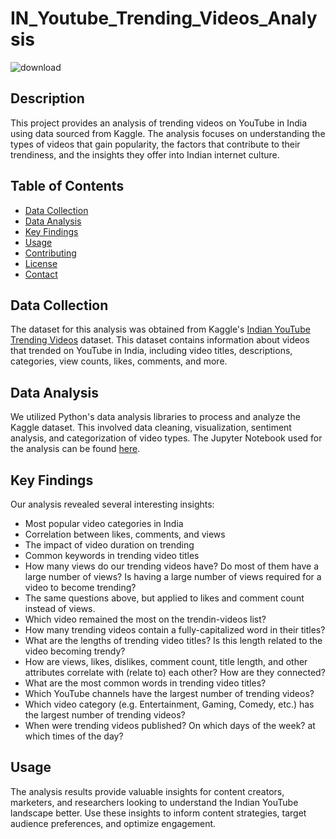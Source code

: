 # IN_Youtube_Trending_Videos_Analysis

![download](https://github.com/rohitpache29/IN_Youtube_Trending_Videos_Analysis/assets/101274188/826e47ef-013f-4592-8319-bdd77ac7d673)

## Description

This project provides an analysis of trending videos on YouTube in India using data sourced from Kaggle. The analysis focuses on understanding the types of videos that gain popularity, the factors that contribute to their trendiness, and the insights they offer into Indian internet culture.

## Table of Contents

- [Data Collection](#data-collection)
- [Data Analysis](#data-analysis)
- [Key Findings](#key-findings)
- [Usage](#usage)
- [Contributing](#contributing)
- [License](#license)
- [Contact](#contact)

## Data Collection

The dataset for this analysis was obtained from Kaggle's [Indian YouTube Trending Videos](https://www.kaggle.com/datasets/datasnaek/youtube-new?select=INvideos.csv) dataset. This dataset contains information about videos that trended on YouTube in India, including video titles, descriptions, categories, view counts, likes, comments, and more.

## Data Analysis

We utilized Python's data analysis libraries to process and analyze the Kaggle dataset. This involved data cleaning, visualization, sentiment analysis, and categorization of video types. The Jupyter Notebook used for the analysis can be found [here](http://localhost:8888/notebooks/Trending%20YouTube%20Video%20Statistics/Indian%20Youtube%20Trending%20Video%20Analysis.ipynb).

## Key Findings

Our analysis revealed several interesting insights:
- Most popular video categories in India
- Correlation between likes, comments, and views
- The impact of video duration on trending
- Common keywords in trending video titles
- How many views do our trending videos have? Do most of them have a large number of views? Is having a large number of views required 
   for a video to become trending?
- The same questions above, but applied to likes and comment count instead of views.
- Which video remained the most on the trendin-videos list?
- How many trending videos contain a fully-capitalized word in their titles?
- What are the lengths of trending video titles? Is this length related to the video becoming trendy?
- How are views, likes, dislikes, comment count, title length, and other attributes correlate with (relate to) each other? How are they 
  connected?
- What are the most common words in trending video titles?
- Which YouTube channels have the largest number of trending videos?
- Which video category (e.g. Entertainment, Gaming, Comedy, etc.) has the largest number of trending videos?
- When were trending videos published? On which days of the week? at which times of the day?

## Usage

The analysis results provide valuable insights for content creators, marketers, and researchers looking to understand the Indian YouTube landscape better. Use these insights to inform content strategies, target audience preferences, and optimize engagement.


